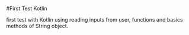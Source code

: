 #First Test Kotlin

first test with Kotlin using reading inputs from user, functions and basics methods of String object. 
